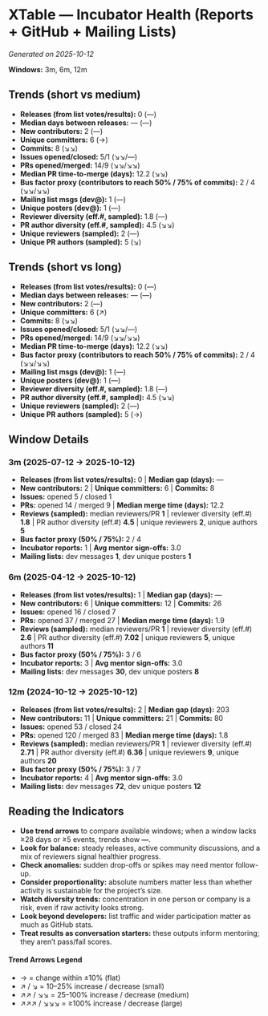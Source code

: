 # XTable — Incubator Health (Reports + GitHub + Mailing Lists)
_Generated on 2025-10-12_

**Windows:** 3m, 6m, 12m

## Trends (short vs medium)

- **Releases (from list votes/results):** 0 (—)
- **Median days between releases:** — (—)
- **New contributors:** 2 (—)
- **Unique committers:** 6 (→)
- **Commits:** 8 (↘↘)
- **Issues opened/closed:** 5/1 (↘↘/—)
- **PRs opened/merged:** 14/9 (↘↘/↘↘)
- **Median PR time-to-merge (days):** 12.2 (↘↘)
- **Bus factor proxy (contributors to reach 50% / 75% of commits):** 2 / 4 (↘↘/↘↘)
- **Mailing list msgs (dev@):** 1 (—)
- **Unique posters (dev@):** 1 (—)
- **Reviewer diversity (eff.#, sampled):** 1.8 (—)
- **PR author diversity (eff.#, sampled):** 4.5 (↘↘)
- **Unique reviewers (sampled):** 2 (—)
- **Unique PR authors (sampled):** 5 (↘)

## Trends (short vs long)

- **Releases (from list votes/results):** 0 (—)
- **Median days between releases:** — (—)
- **New contributors:** 2 (—)
- **Unique committers:** 6 (↗)
- **Commits:** 8 (↘↘)
- **Issues opened/closed:** 5/1 (↘↘/—)
- **PRs opened/merged:** 14/9 (↘↘/↘↘)
- **Median PR time-to-merge (days):** 12.2 (↘↘)
- **Bus factor proxy (contributors to reach 50% / 75% of commits):** 2 / 4 (↘↘/↘↘)
- **Mailing list msgs (dev@):** 1 (—)
- **Unique posters (dev@):** 1 (—)
- **Reviewer diversity (eff.#, sampled):** 1.8 (—)
- **PR author diversity (eff.#, sampled):** 4.5 (↘↘)
- **Unique reviewers (sampled):** 2 (—)
- **Unique PR authors (sampled):** 5 (→)

## Window Details
### 3m  (2025-07-12 → 2025-10-12)
- **Releases (from list votes/results):** 0  |  **Median gap (days):** —
- **New contributors:** 2  |  **Unique committers:** 6  |  **Commits:** 8
- **Issues:** opened 5 / closed 1
- **PRs:** opened 14 / merged 9  |  **Median merge time (days):** 12.2
- **Reviews (sampled):** median reviewers/PR **1**  |  reviewer diversity (eff.#) **1.8**  |  PR author diversity (eff.#) **4.5**  |  unique reviewers **2**, unique authors **5**
- **Bus factor proxy (50% / 75%):** 2 / 4
- **Incubator reports:** 1  |  **Avg mentor sign-offs:** 3.0
- **Mailing lists:** dev messages **1**, dev unique posters **1**

### 6m  (2025-04-12 → 2025-10-12)
- **Releases (from list votes/results):** 1  |  **Median gap (days):** —
- **New contributors:** 6  |  **Unique committers:** 12  |  **Commits:** 26
- **Issues:** opened 16 / closed 7
- **PRs:** opened 37 / merged 27  |  **Median merge time (days):** 1.9
- **Reviews (sampled):** median reviewers/PR **1**  |  reviewer diversity (eff.#) **2.6**  |  PR author diversity (eff.#) **7.02**  |  unique reviewers **5**, unique authors **11**
- **Bus factor proxy (50% / 75%):** 3 / 6
- **Incubator reports:** 3  |  **Avg mentor sign-offs:** 3.0
- **Mailing lists:** dev messages **30**, dev unique posters **8**

### 12m  (2024-10-12 → 2025-10-12)
- **Releases (from list votes/results):** 2  |  **Median gap (days):** 203
- **New contributors:** 11  |  **Unique committers:** 21  |  **Commits:** 80
- **Issues:** opened 53 / closed 24
- **PRs:** opened 120 / merged 83  |  **Median merge time (days):** 1.8
- **Reviews (sampled):** median reviewers/PR **1**  |  reviewer diversity (eff.#) **2.71**  |  PR author diversity (eff.#) **6.36**  |  unique reviewers **9**, unique authors **20**
- **Bus factor proxy (50% / 75%):** 3 / 7
- **Incubator reports:** 4  |  **Avg mentor sign-offs:** 3.0
- **Mailing lists:** dev messages **72**, dev unique posters **12**

## Reading the Indicators
- **Use trend arrows** to compare available windows; when a window lacks ≥28 days or ≥5 events, trends show **—**.
- **Look for balance:** steady releases, active community discussions, and a mix of reviewers signal healthier progress.
- **Check anomalies:** sudden drop-offs or spikes may need mentor follow-up.
- **Consider proportionality:** absolute numbers matter less than whether activity is sustainable for the project’s size.
- **Watch diversity trends:** concentration in one person or company is a risk, even if raw activity looks strong.
- **Look beyond developers:** list traffic and wider participation matter as much as GitHub stats.
- **Treat results as conversation starters:** these outputs inform mentoring; they aren’t pass/fail scores.

#### Trend Arrows Legend
- →  = change within ±10% (flat)
- ↗ / ↘ = 10–25% increase / decrease (small)
- ↗↗ / ↘↘ = 25–100% increase / decrease (medium)
- ↗↗↗ / ↘↘↘ = ≥100% increase / decrease (large)
